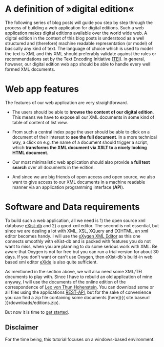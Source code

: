 # A definition of »digital edition«


 The following series of blog posts will guide you step by step through the process of building a web application for digital editions. Such a web application makes digital editions available over the world wide web. A digital edition in the context of this blog posts is understood as a well structured and (therefore) machine readable representation (or model) of basically any kind of text. The language of choice which is used to model the text is XML and this XML should preferably validate against the rules or recommendations set by the Text Encoding Initiative ([TEI](http://www.tei-c.org/)). In general, however, our digital edition web app should be able to handle every well formed XML documents. 

# Web app features

The features of our web application are very straightforward. 

* The users should be able to **browse the content of our digital edition**. This means we have to expose all our XML documents in some kind of table of content of list view. 

* From such a central index page the user should be able to click on a document of their interest to **see the full document**. In a more technical way, a click on e.g. the name of a document should trigger a script, which **transforms the XML document via XSLT to a nicely looking HTML document**. 

* Our most minimalistic web application should also provide a **full text search** over all documents in the edition. 

* And since we are big friends of open access and open source, we also want to give access to our XML documents in a machine readable manner via an application programming interface (**API**). 

# Software and Data requirements

To build such a web application, all we need is 1) the open source xml database [eXist-db](http://exist-db.org/) and 2) a good xml editor. The second is not essential, but since we are dealing a lot with XML, XSL, XQuery and (X)HTML, an xml editor becomes handy.  I will use the [oXygen XML Editor](https://www.oxygenxml.com/) as this one connects smoothly with eXist-db and is packed with features you do not want to miss, when you are planning to do some serious work with XML. Be aware that Oxygen is not for free but you can run a trial version for about 30 days. If you don't want or can't use Oxygen, then eXist-db´s build-in web based xml editor [eXide](http://exist-db.org/exist/apps/eXide/index.html) is also quite sufficient.  

As mentioned in the section above, we will also need some XML/TEI documents to play with. Since I have to rebuild an old application of mine anyway, I will use the documents of the online edition of the correspondence of [Leo von Thun Hohenstein](http://thun-korrespondenz.uibk.ac.at:8080/exist/apps/Thun-Collection/index.html). You can download some or all files using the applications [REST-API](http://thun-korrespondenz.uibk.ac.at:8080/exist/rest/db/files/thun/xml), but for the sake of convenience you can find a zip file containing some documents [here]({{ site.baseurl }}/downloads/editions.zip). 

But now it is time to [get started](part-2-getting-started).

## Disclaimer

For the time being, this tutorial focuses on a windows-based environment. 
